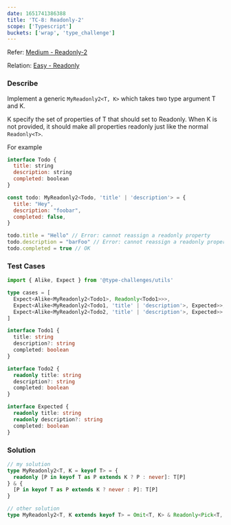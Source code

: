 ```yaml
---
date: 1651741386388
title: 'TC-8: Readonly-2'
scope: ['Typescript']
buckets: ['wrap', 'type_challenge']
---
```


Refer: [Medium - Readonly-2](https://github.com/type-challenges/type-challenges/blob/master/questions/8-medium-readonly-2/README.md)

Relation: [Easy - Readonly](/wrap/tc/7_readonly)

### Describe

Implement a generic `MyReadonly2<T, K>` which takes two type argument T and K.

K specify the set of properties of T that should set to Readonly. When K is not provided, it should make all properties readonly just like the normal `Readonly<T>`.

For example

```javascript
interface Todo {
  title: string
  description: string
  completed: boolean
}

const todo: MyReadonly2<Todo, 'title' | 'description'> = {
  title: "Hey",
  description: "foobar",
  completed: false,
}

todo.title = "Hello" // Error: cannot reassign a readonly property
todo.description = "barFoo" // Error: cannot reassign a readonly property
todo.completed = true // OK
```

### Test Cases

```typescript
import { Alike, Expect } from '@type-challenges/utils'

type cases = [
  Expect<Alike<MyReadonly2<Todo1>, Readonly<Todo1>>>,
  Expect<Alike<MyReadonly2<Todo1, 'title' | 'description'>, Expected>>,
  Expect<Alike<MyReadonly2<Todo2, 'title' | 'description'>, Expected>>
]

interface Todo1 {
  title: string
  description?: string
  completed: boolean
}

interface Todo2 {
  readonly title: string
  description?: string
  completed: boolean
}

interface Expected {
  readonly title: string
  readonly description?: string
  completed: boolean
}
```

### Solution

```typescript
// my solution
type MyReadonly2<T, K = keyof T> = {
  readonly [P in keyof T as P extends K ? P : never]: T[P]
} & {
  [P in keyof T as P extends K ? never : P]: T[P]
}

// other solution
type MyReadonly2<T, K extends keyof T> = Omit<T, K> & Readonly<Pick<T, K>> // trick🤔
```
